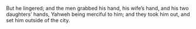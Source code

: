 But he lingered; and the men grabbed his hand, his wife’s hand, and his two daughters’ hands, Yahweh being merciful to him; and they took him out, and set him outside of the city.